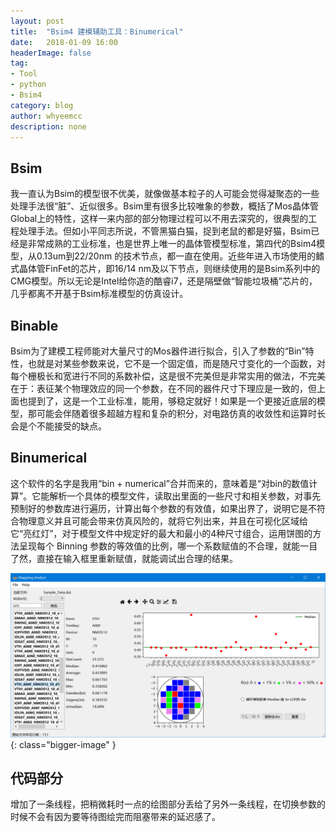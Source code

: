 ```yaml
---
layout: post
title:  "Bsim4 建模辅助工具：Binumerical"
date:   2018-01-09 16:00
headerImage: false
tag:
- Tool
- python
- Bsim4
category: blog
author: whyeemcc
description: none
---
```


## Bsim

我一直认为Bsim的模型很不优美，就像做基本粒子的人可能会觉得凝聚态的一些处理手法很“脏”、近似很多。Bsim里有很多比较唯象的参数，概括了Mos晶体管Global上的特性，这样一来内部的部分物理过程可以不用去深究的，很典型的工程处理手法。但如小平同志所说，不管黑猫白猫，捉到老鼠的都是好猫，Bsim已经是非常成熟的工业标准，也是世界上唯一的晶体管模型标准，第四代的Bsim4模型，从0.13um到22/20nm 的技术节点，都一直在使用。近些年进入市场使用的鳍式晶体管FinFet的芯片，即16/14 nm及以下节点，则继续使用的是Bsim系列中的CMG模型。所以无论是Intel给你造的酷睿i7，还是隔壁做“智能垃圾桶”芯片的，几乎都离不开基于Bsim标准模型的仿真设计。

## Binable

Bsim为了建模工程师能对大量尺寸的Mos器件进行拟合，引入了参数的“Bin”特性，也就是对某些参数来说，它不是一个固定值，而是随尺寸变化的一个函数，对每个栅极长和宽进行不同的系数补偿，这是很不完美但是非常实用的做法，不完美在于：表征某个物理效应的同一个参数，在不同的器件尺寸下理应是一致的，但上面也提到了，这是一个工业标准，能用，够稳定就好！如果是一个更接近底层的模型，那可能会伴随着很多超越方程和复杂的积分，对电路仿真的收敛性和运算时长会是个不能接受的缺点。

## Binumerical

这个软件的名字是我用“bin +  numerical”合并而来的，意味着是“对bin的数值计算”。它能解析一个具体的模型文件，读取出里面的一些尺寸和相关参数，对事先预制好的参数库进行遍历，计算出每个参数的有效值，如果出界了，说明它是不符合物理意义并且可能会带来仿真风险的，就将它列出来，并且在可视化区域给它“亮红灯”，对于模型文件中规定好的最大和最小的4种尺寸组合，运用饼图的方法呈现每个 Binning 参数的等效值的比例，哪一个系数赋值的不合理，就能一目了然，直接在输入框里重新赋值，就能调试出合理的结果。

![image](/images/2017-08-06/interface.png){: class="bigger-image" }

## 代码部分

增加了一条线程，把稍微耗时一点的绘图部分丢给了另外一条线程，在切换参数的时候不会有因为要等待图绘完而阻塞带来的延迟感了。




